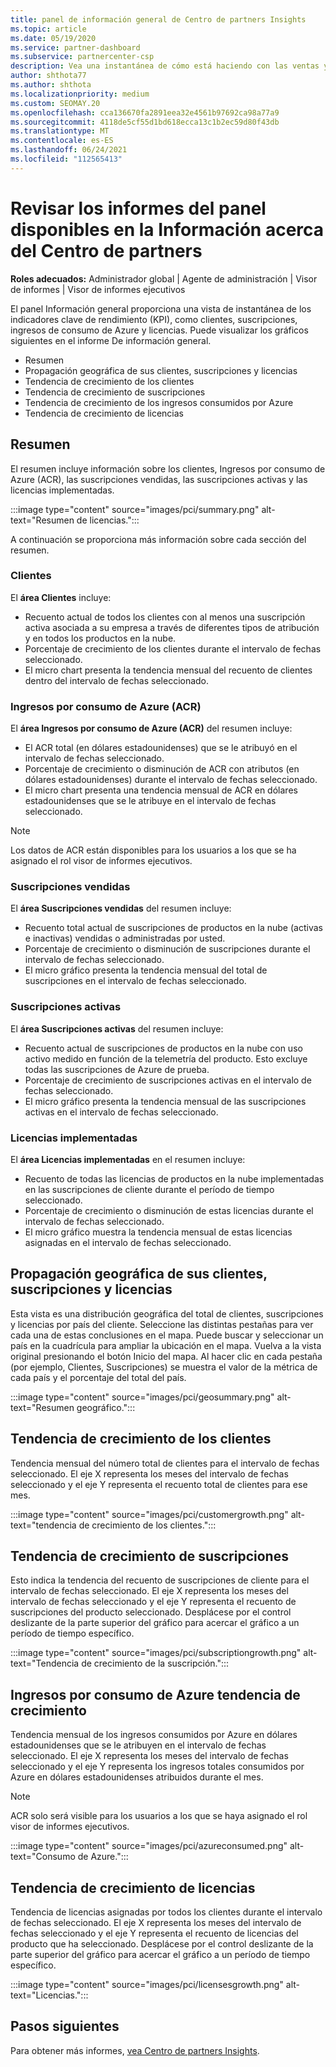 ```yaml
---
title: panel de información general de Centro de partners Insights
ms.topic: article
ms.date: 05/19/2020
ms.service: partner-dashboard
ms.subservice: partnercenter-csp
description: Vea una instantánea de cómo está haciendo con las ventas y la implementación, el crecimiento de los clientes y el crecimiento de los ingresos con licencias, suscripciones y consumo de Azure.
author: shthota77
ms.author: shthota
ms.localizationpriority: medium
ms.custom: SEOMAY.20
ms.openlocfilehash: cca136670fa2891eea32e4561b97692ca98a77a9
ms.sourcegitcommit: 4118de5cf55d1bd618ecca13c1b2ec59d80f43db
ms.translationtype: MT
ms.contentlocale: es-ES
ms.lasthandoff: 06/24/2021
ms.locfileid: "112565413"
---
```

# <a name="overview-dashboard-reports-available-in-partner-center-insights"></a>Revisar los informes del panel disponibles en la Información acerca del Centro de partners
 
**Roles adecuados:** Administrador global | Agente de administración | Visor de informes | Visor de informes ejecutivos

El panel Información general proporciona una vista de instantánea de los indicadores clave de rendimiento (KPI), como clientes, suscripciones, ingresos de consumo de Azure y licencias. Puede visualizar los gráficos siguientes en el informe De información general.

- Resumen  
- Propagación geográfica de sus clientes, suscripciones y licencias  
- Tendencia de crecimiento de los clientes 
- Tendencia de crecimiento de suscripciones 
- Tendencia de crecimiento de los ingresos consumidos por Azure 
- Tendencia de crecimiento de licencias 

## <a name="summary"></a>Resumen

El resumen incluye información sobre los clientes, Ingresos por consumo de Azure (ACR), las suscripciones vendidas, las suscripciones activas y las licencias implementadas. 

:::image type="content" source="images/pci/summary.png" alt-text="Resumen de licencias.":::

A continuación se proporciona más información sobre cada sección del resumen.

### <a name="customers"></a>Clientes

El **área Clientes** incluye:

- Recuento actual de todos los clientes con al menos una suscripción activa asociada a su empresa a través de diferentes tipos de atribución y en todos los productos en la nube.
- Porcentaje de crecimiento de los clientes durante el intervalo de fechas seleccionado.
- El micro chart presenta la tendencia mensual del recuento de clientes dentro del intervalo de fechas seleccionado.

### <a name="azure-consumed-revenue-acr"></a>Ingresos por consumo de Azure (ACR)

El **área Ingresos por consumo de Azure (ACR)** del resumen incluye:

- El ACR total (en dólares estadounidenses) que se le atribuyó en el intervalo de fechas seleccionado.
- Porcentaje de crecimiento o disminución de ACR con atributos (en dólares estadounidenses) durante el intervalo de fechas seleccionado.
- El micro chart presenta una tendencia mensual de ACR en dólares estadounidenses que se le atribuye en el intervalo de fechas seleccionado. 

> [!NOTE]
> Los datos de ACR están disponibles para los usuarios a los que se ha asignado el rol visor de informes ejecutivos.
 
### <a name="subscriptions-sold"></a>Suscripciones vendidas

El **área Suscripciones vendidas** del resumen incluye:

- Recuento total actual de suscripciones de productos en la nube (activas e inactivas) vendidas o administradas por usted.  
- Porcentaje de crecimiento o disminución de suscripciones durante el intervalo de fechas seleccionado.
- El micro gráfico presenta la tendencia mensual del total de suscripciones en el intervalo de fechas seleccionado.

### <a name="active-subscriptions"></a>Suscripciones activas

El **área Suscripciones activas** del resumen incluye:

- Recuento actual de suscripciones de productos en la nube con uso activo medido en función de la telemetría del producto. Esto excluye todas las suscripciones de Azure de prueba.  
- Porcentaje de crecimiento de suscripciones activas en el intervalo de fechas seleccionado.
- El micro gráfico presenta la tendencia mensual de las suscripciones activas en el intervalo de fechas seleccionado.
 
### <a name="licenses-deployed"></a>Licencias implementadas

El **área Licencias implementadas** en el resumen incluye:
 
- Recuento de todas las licencias de productos en la nube implementadas en las suscripciones de cliente durante el período de tiempo seleccionado. 
- Porcentaje de crecimiento o disminución de estas licencias durante el intervalo de fechas seleccionado. 
- El micro gráfico muestra la tendencia mensual de estas licencias asignadas en el intervalo de fechas seleccionado.

## <a name="geographical-spread-of-your-customers-subscriptions-and-licenses"></a>Propagación geográfica de sus clientes, suscripciones y licencias

Esta vista es una distribución geográfica del total de clientes, suscripciones y licencias por país del cliente. Seleccione las distintas pestañas para ver cada una de estas conclusiones en el mapa. Puede buscar y seleccionar un país en la cuadrícula para ampliar la ubicación en el mapa. Vuelva a la vista original presionando el botón Inicio del mapa. Al hacer clic en cada pestaña (por ejemplo, Clientes, Suscripciones) se muestra el valor de la métrica de cada país y el porcentaje del total del país.  

:::image type="content" source="images/pci/geosummary.png" alt-text="Resumen geográfico.":::

## <a name="customers-growth-trend"></a>Tendencia de crecimiento de los clientes

Tendencia mensual del número total de clientes para el intervalo de fechas seleccionado. El eje X representa los meses del intervalo de fechas seleccionado y el eje Y representa el recuento total de clientes para ese mes. 

:::image type="content" source="images/pci/customergrowth.png" alt-text="tendencia de crecimiento de los clientes.":::

## <a name="subscriptions-growth-trend"></a>Tendencia de crecimiento de suscripciones

Esto indica la tendencia del recuento de suscripciones de cliente para el intervalo de fechas seleccionado. El eje X representa los meses del intervalo de fechas seleccionado y el eje Y representa el recuento de suscripciones del producto seleccionado. Desplácese por el control deslizante de la parte superior del gráfico para acercar el gráfico a un período de tiempo específico. 

:::image type="content" source="images/pci/subscriptiongrowth.png" alt-text="Tendencia de crecimiento de la suscripción.":::

## <a name="azure-consumed-revenue-growth-trend"></a>Ingresos por consumo de Azure tendencia de crecimiento

Tendencia mensual de los ingresos consumidos por Azure en dólares estadounidenses que se le atribuyen en el intervalo de fechas seleccionado. El eje X representa los meses del intervalo de fechas seleccionado y el eje Y representa los ingresos totales consumidos por Azure en dólares estadounidenses atribuidos durante el mes.

> [!NOTE]
> ACR solo será visible para los usuarios a los que se haya asignado el rol visor de informes ejecutivos. 

:::image type="content" source="images/pci/azureconsumed.png" alt-text="Consumo de Azure.":::

## <a name="licenses-growth-trend"></a>Tendencia de crecimiento de licencias
 
Tendencia de licencias asignadas por todos los clientes durante el intervalo de fechas seleccionado. El eje X representa los meses del intervalo de fechas seleccionado y el eje Y representa el recuento de licencias del producto que ha seleccionado. Desplácese por el control deslizante de la parte superior del gráfico para acercar el gráfico a un período de tiempo específico.  

:::image type="content" source="images/pci/licensesgrowth.png" alt-text="Licencias.":::

## <a name="next-steps"></a>Pasos siguientes

Para obtener más informes, [vea Centro de partners Insights](partner-center-insights.md).
